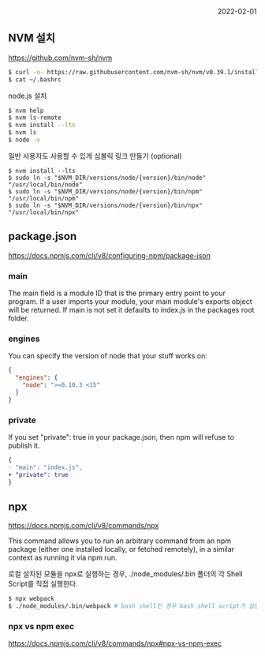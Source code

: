 <p style="text-align: right">2022-02-01</p>

## NVM 설치

https://github.com/nvm-sh/nvm

```bash
$ curl -o- https://raw.githubusercontent.com/nvm-sh/nvm/v0.39.1/install.sh | bash
$ cat ~/.bashrc
```

node.js 설치

```bash
$ nvm help
$ nvm ls-remote
$ nvm install --lts
$ nvm ls
$ node -v
```

일반 사용자도 사용할 수 있게 심볼릭 링크 만들기 (optional)

```
$ nvm install --lts
$ sudo ln -s "$NVM_DIR/versions/node/{version}/bin/node" "/usr/local/bin/node"
$ sudo ln -s "$NVM_DIR/versions/node/{version}/bin/npm" "/usr/local/bin/npm"
$ sudo ln -s "$NVM_DIR/versions/node/{version}/bin/npx" "/usr/local/bin/npx"
```

## package.json

https://docs.npmjs.com/cli/v8/configuring-npm/package-json

### main

The main field is a module ID that is the primary entry point to your program.
If a user imports your module, your main module's exports object will be returned.
If main is not set it defaults to index.js in the packages root folder.

### engines

You can specify the version of node that your stuff works on:

```json
{
  "engines": {
    "node": ">=0.10.3 <15"
  }
}
```

### private

If you set "private": true in your package.json, then npm will refuse to publish it.

```diff
{
- "main": "index.js",
+ "private": true
}
```

## npx

https://docs.npmjs.com/cli/v8/commands/npx

This command allows you to run an arbitrary command from an npm package (either one installed locally, or fetched remotely), in a similar context as running it via npm run.

로컬 설치된 모듈을 npx로 실행하는 경우, ./node_modules/.bin 폴더의 각 Shell Script를 직접 실행한다.

```bash
$ npx webpack
$ ./node_modules/.bin/webpack # bash shell인 경우 bash shell script가 실행
```

### npx vs npm exec

https://docs.npmjs.com/cli/v8/commands/npx#npx-vs-npm-exec
